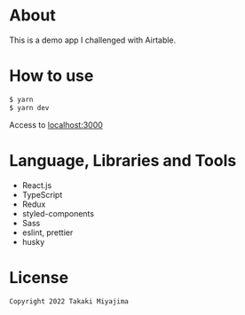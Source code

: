 # About
This is a demo app I challenged with Airtable.

# How to use
```sh
$ yarn
$ yarn dev
```

Access to [localhost:3000](http://localhost:3000)

# Language, Libraries and Tools
- React.js
- TypeScript
- Redux
- styled-components
- Sass
- eslint, prettier
- husky

# License
```
Copyright 2022 Takaki Miyajima
```
